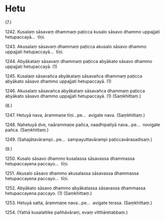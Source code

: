 

# Hetu







(7.)

1242\. Kusalaṃ sāsavaṃ dhammaṃ paṭicca kusalo sāsavo dhammo uppajjati hetupaccayā…  tīṇi.

1243\. Akusalaṃ sāsavaṃ dhammaṃ paṭicca akusalo sāsavo dhammo uppajjati hetupaccayā…  tīṇi.

1244\. Abyākataṃ sāsavaṃ dhammaṃ paṭicca abyākato sāsavo dhammo uppajjati hetupaccayā. (1)

1245\. Kusalaṃ sāsavañca abyākataṃ sāsavañca dhammaṃ paṭicca abyākato sāsavo dhammo uppajjati hetupaccayā. (1)

1246\. Akusalaṃ sāsavañca abyākataṃ sāsavañca dhammaṃ paṭicca abyākato sāsavo dhammo uppajjati hetupaccayā. (1) (Saṃkhittaṃ.)

(8.)

1247\. Hetuyā nava, ārammaṇe tīṇi…pe…  avigate nava. (Saṃkhittaṃ.)

1248\. Nahetuyā dve, naārammaṇe pañca, naadhipatiyā nava…pe…  novigate pañca. (Saṃkhittaṃ.)

1249\. (Sahajātavārampi…pe…  sampayuttavārampi paṭiccavārasadisaṃ.)

(9.)

1250\. Kusalo sāsavo dhammo kusalassa sāsavassa dhammassa hetupaccayena paccayo…  tīṇi.

1251\. Akusalo sāsavo dhammo akusalassa sāsavassa dhammassa hetupaccayena paccayo…  tīṇi.

1252\. Abyākato sāsavo dhammo abyākatassa sāsavassa dhammassa hetupaccayena paccayo. (1) (Saṃkhittaṃ.)

1253\. Hetuyā satta, ārammaṇe nava…pe…  avigate terasa. (Saṃkhittaṃ.)

1254\. (Yathā kusalattike pañhāvāraṃ, evaṃ vitthāretabbaṃ.)



